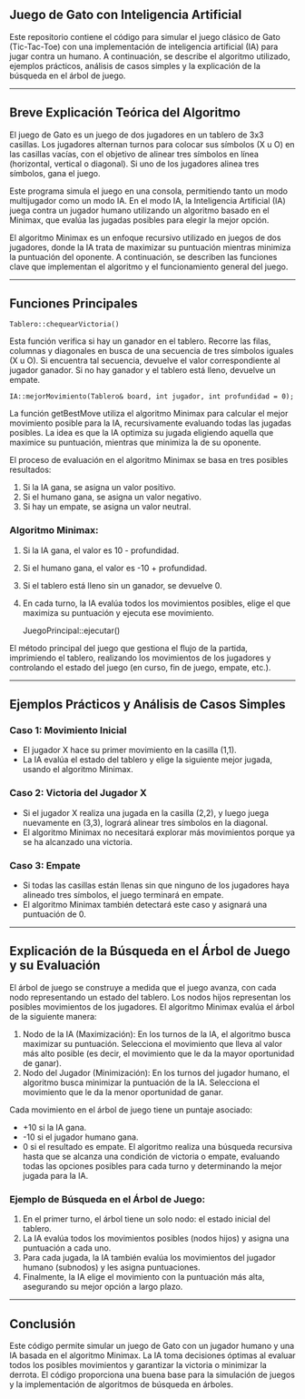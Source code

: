 ## Juego de Gato con Inteligencia Artificial
Este repositorio contiene el código para simular el juego clásico de Gato (Tic-Tac-Toe)
con una implementación de inteligencia artificial (IA) para jugar contra un humano. A continuación, se describe el algoritmo utilizado, ejemplos prácticos, análisis de casos simples y la explicación de la búsqueda en el árbol de juego.

---
## Breve Explicación Teórica del Algoritmo
El juego de Gato es un juego de dos jugadores en un tablero de 3x3 casillas. 
Los jugadores alternan turnos para colocar sus símbolos (X u O) en las casillas vacías, con el objetivo de alinear tres símbolos en línea (horizontal, vertical o diagonal). Si uno de los jugadores alinea tres símbolos, gana el juego.

Este programa simula el juego en una consola, permitiendo tanto un modo multijugador 
como un modo IA. En el modo IA, la Inteligencia Artificial (IA) juega contra un jugador humano utilizando un algoritmo basado en el Minimax, que evalúa las jugadas posibles para elegir la mejor opción.

El algoritmo Minimax es un enfoque recursivo utilizado en juegos de dos jugadores, 
donde la IA trata de maximizar su puntuación mientras minimiza la puntuación del 
oponente. A continuación, se describen las funciones clave que implementan el 
algoritmo y el funcionamiento general del juego.

---
## Funciones Principales
    Tablero::chequearVictoria()
Esta función verifica si hay un ganador en el tablero. Recorre las filas, columnas y 
diagonales en busca de una secuencia de tres símbolos iguales (X u O). Si encuentra 
tal secuencia, devuelve el valor correspondiente al jugador ganador. 
Si no hay ganador y el tablero está lleno, devuelve un empate.

    IA::mejorMovimiento(Tablero& board, int jugador, int profundidad = 0);
    
La función getBestMove utiliza el algoritmo Minimax para calcular el mejor movimiento 
posible para la IA, recursivamente evaluando todas las jugadas posibles. 
La idea es que la IA optimiza su jugada eligiendo aquella que maximice su puntuación, 
mientras que minimiza la de su oponente.

El proceso de evaluación en el algoritmo Minimax se basa en tres posibles resultados:

1. Si la IA gana, se asigna un valor positivo.
2. Si el humano gana, se asigna un valor negativo.
3. Si hay un empate, se asigna un valor neutral.

### Algoritmo Minimax:
1. Si la IA gana, el valor es 10 - profundidad.
2. Si el humano gana, el valor es -10 + profundidad.
3. Si el tablero está lleno sin un ganador, se devuelve 0.
4. En cada turno, la IA evalúa todos los movimientos posibles, elige el que maximiza 
su puntuación y ejecuta ese movimiento.


    JuegoPrincipal::ejecutar()

El método principal del juego que gestiona el flujo de la partida, imprimiendo el 
tablero, realizando los movimientos de los jugadores y controlando el estado del 
juego (en curso, fin de juego, empate, etc.).

---

## Ejemplos Prácticos y Análisis de Casos Simples

### Caso 1: Movimiento Inicial
- El jugador X hace su primer movimiento en la casilla (1,1).
- La IA evalúa el estado del tablero y elige la siguiente mejor jugada, usando el 
algoritmo Minimax.

### Caso 2: Victoria del Jugador X
- Si el jugador X realiza una jugada en la casilla (2,2), y luego juega nuevamente 
en (3,3), logrará alinear tres símbolos en la diagonal.
- El algoritmo Minimax no necesitará explorar más movimientos porque ya se ha 
alcanzado una victoria.

### Caso 3: Empate
- Si todas las casillas están llenas sin que ninguno de los jugadores haya alineado 
tres símbolos, el juego terminará en empate.
- El algoritmo Minimax también detectará este caso y asignará una puntuación de 0.

---

## Explicación de la Búsqueda en el Árbol de Juego y su Evaluación
El árbol de juego se construye a medida que el juego avanza, con cada nodo 
representando un estado del tablero. Los nodos hijos representan los posibles 
movimientos de los jugadores. El algoritmo Minimax evalúa el árbol de la siguiente 
manera:

1. Nodo de la IA (Maximización): En los turnos de la IA, el algoritmo busca
maximizar su puntuación. Selecciona el movimiento que lleva al valor más alto
posible (es decir, el movimiento que le da la mayor oportunidad de ganar).
2. Nodo del Jugador (Minimización): En los turnos del jugador humano, 
el algoritmo busca minimizar la puntuación de la IA. Selecciona el 
movimiento que le da la menor oportunidad de ganar.

Cada movimiento en el árbol de juego tiene un puntaje asociado:

- +10 si la IA gana.
- -10 si el jugador humano gana.
- 0 si el resultado es empate.
El algoritmo realiza una búsqueda recursiva hasta que se alcanza una condición 
de victoria o empate, evaluando todas las opciones posibles para cada turno y
determinando la mejor jugada para la IA.

### Ejemplo de Búsqueda en el Árbol de Juego:
1. En el primer turno, el árbol tiene un solo nodo: el estado inicial del tablero.
2. La IA evalúa todos los movimientos posibles (nodos hijos) y asigna una puntuación 
a cada uno.
3. Para cada jugada, la IA también evalúa los movimientos del jugador humano (subnodos)
y les asigna puntuaciones.
4. Finalmente, la IA elige el movimiento con la puntuación más alta, asegurando su 
mejor opción a largo plazo.

---
## Conclusión
Este código permite simular un juego de Gato con un jugador humano y una IA basada 
en el algoritmo Minimax. La IA toma decisiones óptimas al evaluar todos los 
posibles movimientos y garantizar la victoria o minimizar la derrota. 
El código proporciona una buena base para la simulación de juegos y la 
implementación de algoritmos de búsqueda en árboles.